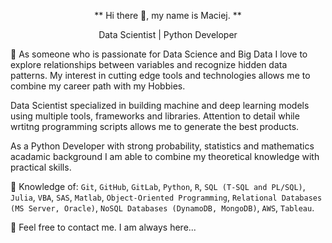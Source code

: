 <p align="center">** Hi there 👋, my name is Maciej. **<p/>
<p align="center">Data Scientist | Python Developer<p/>

 :thought_balloon: As someone who is passionate for Data Science and Big Data I love to explore relationships between variables and recognize hidden data patterns. My interest in cutting edge tools and technologies allows me to combine my career path with my Hobbies.

Data Scientist specialized in building machine and deep learning models using multiple tools, frameworks and libraries. Attention to detail while wrtitng programming scripts allows me to generate the best products.

As a Python Developer with strong probability, statistics and mathematics acadamic background I am able to combine my theoretical knowledge with practical skills.

:speech_balloon: Knowledge of: `Git`, `GitHub`, `GitLab`, `Python`, `R`, `SQL (T-SQL and PL/SQL)`, `Julia`, `VBA`, `SAS`, `Matlab`, `Object-Oriented Programming`,
`Relational Databases (MS Server, Oracle)`, `NoSQL Databases (DynamoDB, MongoDB)`, `AWS`, `Tableau`.


:email: Feel free to contact me. I am always here...

